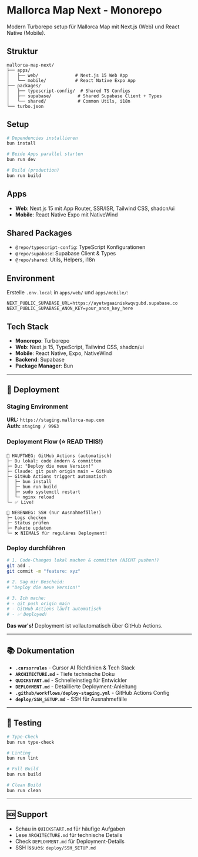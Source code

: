 # Mallorca Map Next - Monorepo

Modern Turborepo setup für Mallorca Map mit Next.js (Web) und React Native (Mobile).

## Struktur

```
mallorca-map-next/
├── apps/
│   ├── web/              # Next.js 15 Web App
│   └── mobile/           # React Native Expo App
├── packages/
│   ├── typescript-config/  # Shared TS Configs
│   ├── supabase/          # Shared Supabase Client + Types
│   └── shared/            # Common Utils, i18n
└── turbo.json
```

## Setup

```bash
# Dependencies installieren
bun install

# Beide Apps parallel starten
bun run dev

# Build (production)
bun run build
```

## Apps

- **Web**: Next.js 15 mit App Router, SSR/ISR, Tailwind CSS, shadcn/ui
- **Mobile**: React Native Expo mit NativeWind

## Shared Packages

- `@repo/typescript-config`: TypeScript Konfigurationen
- `@repo/supabase`: Supabase Client & Types
- `@repo/shared`: Utils, Helpers, i18n

## Environment

Erstelle `.env.local` in `apps/web/` und `apps/mobile/`:

```env
NEXT_PUBLIC_SUPABASE_URL=https://ayetwgaainiskwqvgubd.supabase.co
NEXT_PUBLIC_SUPABASE_ANON_KEY=your_anon_key_here
```

## Tech Stack

- **Monorepo**: Turborepo
- **Web**: Next.js 15, TypeScript, Tailwind CSS, shadcn/ui
- **Mobile**: React Native, Expo, NativeWind
- **Backend**: Supabase
- **Package Manager**: Bun

---

## 🚀 Deployment

### Staging Environment

**URL:** `https://staging.mallorca-map.com`  
**Auth:** `staging / 9963`

### Deployment Flow (⭐ READ THIS!)

```
📌 HAUPTWEG: GitHub Actions (automatisch)
├─ Du lokal: code ändern & committen
├─ Du: "Deploy die neue Version!"
├─ Claude: git push origin main → GitHub
├─ GitHub Actions triggert automatisch
│  ├─ bun install
│  ├─ bun run build
│  ├─ sudo systemctl restart
│  └─ nginx reload
└─ ✅ Live!

🔴 NEBENWEG: SSH (nur Ausnahmefälle!)
├─ Logs checken
├─ Status prüfen
├─ Pakete updaten
└─ ❌ NIEMALS für reguläres Deployment!
```

### Deploy durchführen

```bash
# 1. Code-Changes lokal machen & committen (NICHT pushen!)
git add .
git commit -m "feature: xyz"

# 2. Sag mir Bescheid:
# "Deploy die neue Version!"

# 3. Ich mache:
# - git push origin main
# - GitHub Actions läuft automatisch
# - ✅ Deployed!
```

**Das war's!** Deployment ist vollautomatisch über GitHub Actions.

---

## 📚 Dokumentation

- **`.cursorrules`** - Cursor AI Richtlinien & Tech Stack
- **`ARCHITECTURE.md`** - Tiefe technische Doku
- **`QUICKSTART.md`** - Schnelleinstieg für Entwickler
- **`DEPLOYMENT.md`** - Detaillierte Deployment-Anleitung
- **`.github/workflows/deploy-staging.yml`** - GitHub Actions Config
- **`deploy/SSH_SETUP.md`** - SSH für Ausnahmefälle

---

## 🧪 Testing

```bash
# Type-Check
bun run type-check

# Linting
bun run lint

# Full Build
bun run build

# Clean Build
bun run clean
```

---

## 🆘 Support

- Schau in `QUICKSTART.md` für häufige Aufgaben
- Lese `ARCHITECTURE.md` für technische Details
- Check `DEPLOYMENT.md` für Deployment-Details
- SSH Issues: `deploy/SSH_SETUP.md`

